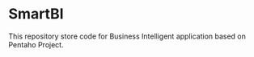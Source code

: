 # SmartBI
This repository store code for Business Intelligent application based on Pentaho Project.
